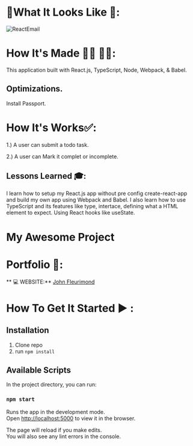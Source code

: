 # :checkered_flag:What It Looks Like :checkered_flag:: 

![ReactEmail](public/.png)


# How It's Made :nut_and_bolt:🔨 :hammer::wrench::
 This application built with React.js, TypeScript, Node, Webpack, & Babel.

## Optimizations.
Install Passport.

 # How It's Works:white_check_mark::
1.) A user can submit a todo task.

2.) A user can Mark it complet or incomplete.

## Lessons Learned :mortar_board::

I learn how to setup my React.js app without pre config create-react-app and build my own app using Webpack and Babel. I also learn how to use TypeScript and its features like type, intertace, defining what a HTML element to expect. Using React hooks like useState.
 
# My Awesome Project


# Portfolio :open_file_folder::

** :computer:   WEBSITE:** [John Fleurimond](http://johnfleurimond.com)

# How To Get It Started :arrow_forward: :

## Installation

1. Clone repo
2. run `npm install`

## Available Scripts

In the project directory, you can run:

### `npm start`

Runs the app in the development mode.<br>
Open [http://localhost:5000](http://localhost:5000) to view it in the browser.

The page will reload if you make edits.<br>
You will also see any lint errors in the console.


